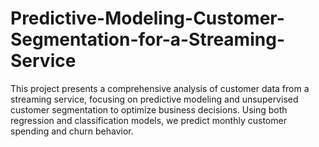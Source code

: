 # Predictive-Modeling-Customer-Segmentation-for-a-Streaming-Service
This project presents a comprehensive analysis of customer data from a streaming service, focusing on predictive modeling and unsupervised customer segmentation to optimize business decisions. Using both regression and classification models, we predict monthly customer spending and churn behavior. 
